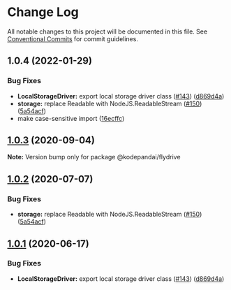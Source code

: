 # Change Log

All notable changes to this project will be documented in this file.
See [Conventional Commits](https://conventionalcommits.org) for commit guidelines.

## 1.0.4 (2022-01-29)


### Bug Fixes

* **LocalStorageDriver:** export local storage driver class ([#143](https://github.com/KodePandai/flydrive/issues/143)) ([d869d4a](https://github.com/KodePandai/flydrive/commit/d869d4a1ad390b20cfe44fd72686ea976cd3d150))
* **storage:** replace Readable with NodeJS.ReadableStream ([#150](https://github.com/KodePandai/flydrive/issues/150)) ([5a54acf](https://github.com/KodePandai/flydrive/commit/5a54acfe545c2fca3690a2e48261b973ba56004c))
* make case-sensitive import ([16ecffc](https://github.com/KodePandai/flydrive/commit/16ecffc6ae63dc17914d3357ba78ed568e712e74))





## [1.0.3](https://github.com/KodePandai/flydrive/compare/@kodepandai/flydrive@1.0.2...@kodepandai/flydrive@1.0.3) (2020-09-04)

**Note:** Version bump only for package @kodepandai/flydrive





## [1.0.2](https://github.com/KodePandai/flydrive/compare/@kodepandai/flydrive@1.0.1...@kodepandai/flydrive@1.0.2) (2020-07-07)


### Bug Fixes

* **storage:** replace Readable with NodeJS.ReadableStream ([#150](https://github.com/KodePandai/flydrive/issues/150)) ([5a54acf](https://github.com/KodePandai/flydrive/commit/5a54acfe545c2fca3690a2e48261b973ba56004c))





## [1.0.1](https://github.com/KodePandai/flydrive/compare/@kodepandai/flydrive@1.0.1-alpha.0...@kodepandai/flydrive@1.0.1) (2020-06-17)


### Bug Fixes

* **LocalStorageDriver:** export local storage driver class ([#143](https://github.com/KodePandai/flydrive/issues/143)) ([d869d4a](https://github.com/KodePandai/flydrive/commit/d869d4a1ad390b20cfe44fd72686ea976cd3d150))
